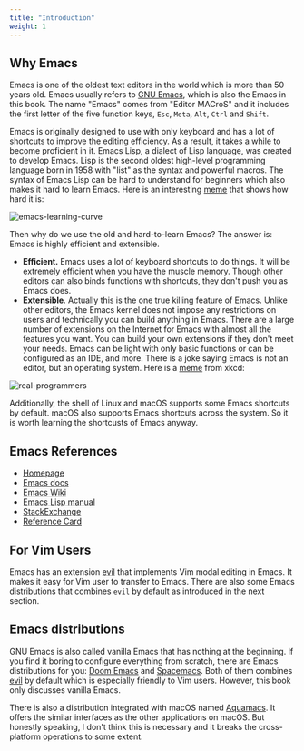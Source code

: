 ```yaml
---
title: "Introduction"
weight: 1
---
```


## Why Emacs

Emacs is one of the oldest text editors in the world which is more than 50 years old. Emacs usually refers to [GNU Emacs](https://www.gnu.org/software/emacs/), which is also the Emacs in this book. The name "Emacs" comes from "Editor MACroS" and it includes the first letter of the five function keys, `Esc`, `Meta`, `Alt`, `Ctrl` and `Shift`.

Emacs is originally designed to use with only keyboard and has a lot of shortcuts to improve the editing efficiency. As a result, it takes a while to become proficient in it. Emacs Lisp, a dialect of Lisp language, was created to develop Emacs. Lisp is the second oldest high-level programming language born in 1958 with "list" as the syntax and powerful macros. The syntax of Emacs Lisp can be hard to understand for beginners which also makes it hard to learn Emacs. Here is an interesting [meme](https://www.reddit.com/r/ProgrammerHumor/comments/9d3j49/text_editor_learning_curves/) that shows how hard it is:

![emacs-learning-curve](../images/emacs-book/intro/learningCurve.jpg)

Then why do we use the old and hard-to-learn Emacs? The answer is: Emacs is highly efficient and extensible.

- **Efficient.** Emacs uses a lot of keyboard shortcuts to do things. It will be extremely efficient when you have the muscle memory. Though other editors can also binds functions with shortcuts, they don't push you as Emacs does.
- **Extensible**. Actually this is the one true killing feature of Emacs. Unlike other editors, the Emacs kernel does not impose any restrictions on users and technically you can build anything in Emacs. There are a large number of extensions on the Internet for Emacs with almost all the features you want. You can build your own extensions if they don't meet your needs. Emacs can be light with only basic functions or can be configured as an IDE, and more. There is a joke saying Emacs is not an editor, but an operating system. Here is a [meme](https://xkcd.com/378/) from xkcd:

![real-programmers](../images/emacs-book/intro/realProgrammers.png)

Additionally, the shell of Linux and macOS supports some Emacs shortcuts by default. macOS also supports Emacs shortcuts across the system. So it is worth learning the shortcusts of Emacs anyway.

## Emacs References

- [Homepage](https://www.gnu.org/software/emacs/)
- [Emacs docs]((https://www.gnu.org/software/emacs/manual/html_node/emacs/index.html))
- [Emacs Wiki](https://www.emacswiki.org/)
- [Emacs Lisp manual](https://www.gnu.org/software/emacs/manual/html_node/eintr/)
- [StackExchange](https://emacs.stackexchange.com/)
- [Reference Card](https://www.gnu.org/software/emacs/refcards/index.html)

## For Vim Users

Emacs has an extension [evil](https://github.com/emacs-evil/evil) that implements Vim modal editing in Emacs. It makes it easy for Vim user to transfer to Emacs. There are also some Emacs distributions that combines `evil` by default as introduced in the next section.

## Emacs distributions

GNU Emacs is also called vanilla Emacs that has nothing at the beginning. If you find it boring to configure everything from scratch, there are Emacs distributions for you: [Doom Emacs](https://github.com/hlissner/doom-emacs) and [Spacemacs](https://www.spacemacs.org/). Both of them combines [evil](https://github.com/emacs-evil/evil) by default which is especially friendly to Vim users. However, this book only discusses vanilla Emacs.

There is also a distribution integrated with macOS named [Aquamacs](https://aquamacs.org/). It offers the similar interfaces as the other applications on macOS. But honestly speaking, I don't think this is necessary and it breaks the cross-platform operations to some extent.
